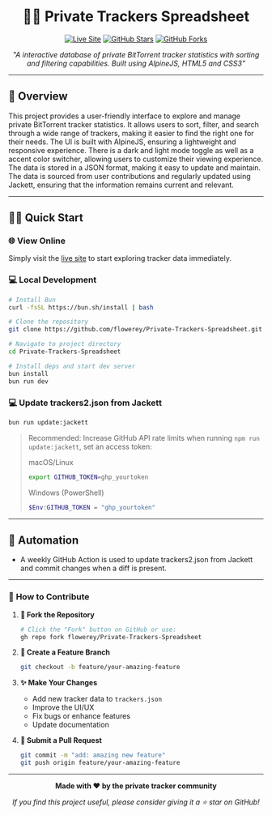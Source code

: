 <div align="center">
<h1>🏴‍☠️ Private Trackers Spreadsheet</h1>

[![Live Site](https://img.shields.io/badge/🌐_Live_Site-flowerey.github.io-e74c3c?style=for-the-badge)](https://flowerey.github.io/Private-Trackers-Spreadsheet/)
[![GitHub Stars](https://img.shields.io/github/stars/flowerey/Private-Trackers-Spreadsheet?style=for-the-badge&color=ffd700)](https://github.com/flowerey/Private-Trackers-Spreadsheet/stargazers)
[![GitHub Forks](https://img.shields.io/github/forks/flowerey/Private-Trackers-Spreadsheet?style=for-the-badge&color=3498db)](https://github.com/flowerey/Private-Trackers-Spreadsheet/network)

*"A interactive database of private BitTorrent tracker statistics with sorting and filtering capabilities. Built using AlpineJS, HTML5 and CSS3"*

</div>

---

## 📖 Overview

This project provides a user-friendly interface to explore and manage private BitTorrent tracker statistics. It allows users to sort, filter, and search through a wide range of trackers, making it easier to find the right one for their needs.
The UI is built with AlpineJS, ensuring a lightweight and responsive experience. There is a dark and light mode toggle as well as a accent color switcher, allowing users to customize their viewing experience.
The data is stored in a JSON format, making it easy to update and maintain.
The data is sourced from user contributions and regularly updated using Jackett, ensuring that the information remains current and relevant.

---

## 🏃‍♂️ Quick Start

### 🌐 **View Online**
Simply visit the [live site](https://flowerey.github.io/Private-Trackers-Spreadsheet/) to start exploring tracker data immediately.

### 💻 **Local Development**

```bash
# Install Bun
curl -fsSL https://bun.sh/install | bash

# Clone the repository
git clone https://github.com/flowerey/Private-Trackers-Spreadsheet.git

# Navigate to project directory
cd Private-Trackers-Spreadsheet

# Install deps and start dev server
bun install
bun run dev
```

### 💻 **Update trackers2.json from Jackett**

```bash
bun run update:jackett
```

> Recommended: Increase GitHub API rate limits when running `npm run update:jackett`, set an access token:
>
> macOS/Linux
> ```bash
> export GITHUB_TOKEN=ghp_yourtoken
> ```
> Windows (PowerShell)
> ```powershell
> $Env:GITHUB_TOKEN = "ghp_yourtoken"
> ```

---

## 🤖 Automation
- A weekly GitHub Action is used to update trackers2.json from Jackett and commit changes when a diff is present.

---

### 📝 **How to Contribute**

1. **🍴 Fork the Repository**
   ```bash
   # Click the "Fork" button on GitHub or use:
   gh repo fork flowerey/Private-Trackers-Spreadsheet
   ```

2. **🌿 Create a Feature Branch**
   ```bash
   git checkout -b feature/your-amazing-feature
   ```

3. **✨ Make Your Changes**
   - Add new tracker data to `trackers.json`
   - Improve the UI/UX
   - Fix bugs or enhance features
   - Update documentation


4. **🚀 Submit a Pull Request**
   ```bash
   git commit -m "add: amazing new feature"
   git push origin feature/your-amazing-feature
   ```

---

<div align="center">

**Made with ❤️ by the private tracker community**

*If you find this project useful, please consider giving it a ⭐ star on GitHub!*

</div>
